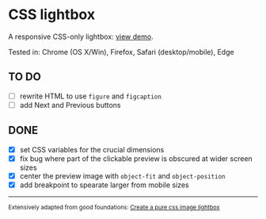 # CSS lightbox

A responsive CSS-only lightbox: [view demo](https://daveeveritt.github.io/css-lightbox/).

Tested in: Chrome (OS X/Win), Firefox, Safari (desktop/mobile), Edge

## TO DO

- [ ] rewrite HTML to use `figure` and `figcaption`
- [ ] add Next and Previous buttons

## DONE

- [x] set CSS variables for the crucial dimensions
- [x] fix bug where part of the clickable preview is obscured at wider screen sizes
- [x] center the preview image with `object-fit` and `object-position`
- [x] add breakpoint to spearate larger from mobile sizes

---
<small>Extensively adapted from good foundations: [Create a pure css image lightbox](https://webdesignerhut.com/pure-css-image-lightbox/)</small>
